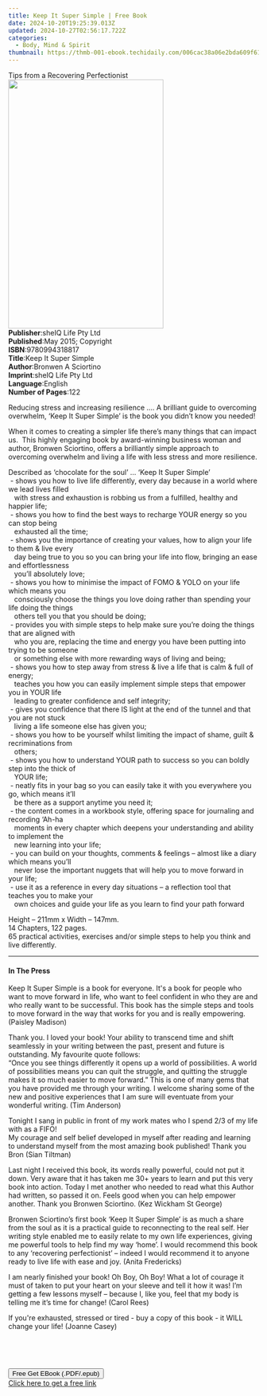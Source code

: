 ```yaml
---
title: Keep It Super Simple | Free Book
date: 2024-10-20T19:25:39.013Z
updated: 2024-10-27T02:56:17.722Z
categories:
  - Body, Mind & Spirit
thumbnail: https://thmb-001-ebook.techidaily.com/006cac38a06e2bda609f61a8fdc0eb4cdc668ff6b630940bf81abfdef06f4865.jpg
---
```

<main id="book-container">
  <div class="flex flex-col">
    <div class="book-brief flex-1 py-6 px-4 sm:p-6 md:py-10 md:px-8">
      <!-- brief-->
      <div class="book-brief-main">Tips from a Recovering Perfectionist</div>
    </div>
    <div
      class="book-meta-info flex-1 grid gap-4 col-start-1 col-end-3 row-start-1 sm:mb-6 sm:grid-cols-4 lg:gap-6 lg:col-start-2 lg:row-end-6 lg:row-span-6 lg:mb-0"
    >
      <div
        class="book-meta-info-left place-content-center mt-4 p-4 text-sm leading-6 col-start-2 col-span-2 dark:text-slate-400"
      >
        <img
          class="w-full h-500 object-cover rounded-lg sm:h-255 sm:col-span-2 lg:col-span-full"
          src="https://img-001-ebook.techidaily.com/a399fff0c2bee72dd5f80aff53e238f303dd51f6160f1efc07d4f5104352bf3e.jpg"
          alt=""
          width="312"
          height="500"
        />
      </div>
      <div
        class="book-meta-info-right mt-2 col-start-1 row-start-2 col-span-3 self-center"
      >
        <!-- meta data  -->
        <div class="flex flex-col px-4 md:px-8">
          <div class="flex-1">
            <strong>Publisher</strong>:<span class="px-2"
              >sheIQ Life Pty Ltd</span
            >
          </div>
          <div class="flex-1">
            <strong>Published</strong>:<span class="px-2"
              >May 2015; Copyright</span
            >
          </div>
          <div class="flex-1">
            <strong>ISBN</strong>:<span class="px-2">9780994318817</span>
          </div>
          <div class="flex-1">
            <strong>Title</strong>:<span class="px-2"
              >Keep It Super Simple</span
            >
          </div>
          <div class="flex-1">
            <strong>Author</strong>:<span class="px-2"
              >Bronwen A Sciortino</span
            >
          </div>
          <div class="flex-1">
            <strong>Imprint</strong>:<span class="px-2"
              >sheIQ Life Pty Ltd</span
            >
          </div>
          <div class="flex-1">
            <strong>Language</strong>:<span class="px-2">English</span>
          </div>
          <div class="flex-1">
            <strong>Number of Pages</strong>:<span class="px-2">122</span>
          </div>
        </div>
      </div>
    </div>
    <div class="book-description flex-1 py-6 px-4 sm:p-6 md:py-10 md:px-8">
      <div class="book-description-main">
        <div accordion-content="" id="description">
          <p>
            Reducing stress and increasing resilience .... A brilliant guide to
            overcoming overwhelm, ‘Keep It Super Simple’ is the book you didn’t
            know you needed!
          </p>
          <p>
            When it comes to creating a simpler life there’s many things that
            can impact us.&nbsp; This highly engaging book by award-winning
            business woman and author, Bronwen Sciortino, offers a brilliantly
            simple approach to overcoming overwhelm and living a life with less
            stress and more resilience.
          </p>
          <p>
            Described as ‘chocolate for the soul’ … ‘Keep It Super Simple’<br />&nbsp;-
            shows you how to live life differently, every day because in a world
            where we lead lives filled<br />&nbsp;&nbsp; with stress and
            exhaustion is robbing us from a fulfilled, healthy and happier
            life;<br />&nbsp;- shows you how to find the best ways to recharge
            YOUR energy so you can stop being<br />&nbsp;&nbsp; exhausted all
            the time;<br />&nbsp;- shows you the importance of creating your
            values, how to align your life to them &amp; live every<br />&nbsp;&nbsp;
            day being true to you so you can bring your life into flow, bringing
            an ease and effortlessness<br />&nbsp;&nbsp; you’ll absolutely
            love;<br />&nbsp;- shows you how to minimise the impact of FOMO
            &amp; YOLO on your life which means you<br />&nbsp;&nbsp;
            consciously choose the things you love doing rather than spending
            your life doing the things<br />&nbsp;&nbsp; others tell you that
            you should be doing;<br />&nbsp;- provides you with simple steps to
            help make sure you’re doing the things that are aligned with<br />&nbsp;&nbsp;
            who you are, replacing the time and energy you have been putting
            into trying to be someone<br />&nbsp;&nbsp; or something else with
            more rewarding ways of living and being;<br />&nbsp;- shows you how
            to step away from stress &amp; live a life that is calm &amp; full
            of energy;<br />&nbsp;&nbsp; teaches you how you can easily
            implement simple steps that empower you in YOUR life<br />&nbsp;&nbsp;
            leading to greater confidence and self integrity;<br />&nbsp;- gives
            you confidence that there IS light at the end of the tunnel and that
            you are not stuck<br />&nbsp;&nbsp; living a life someone else has
            given you;<br />&nbsp;- shows you how to be yourself whilst limiting
            the impact of shame, guilt &amp; recriminations from<br />&nbsp;&nbsp;
            others;<br />&nbsp;- shows you how to understand YOUR path to
            success so you can boldly step into the thick of<br />&nbsp;&nbsp;
            YOUR life;<br />&nbsp;- neatly fits in your bag so you can easily
            take it with you everywhere you go, which means it’ll<br />&nbsp;&nbsp;
            be there as a support anytime you need it;<br />&nbsp;- the content
            comes in a workbook style, offering space for journaling and
            recording ‘Ah-ha<br />&nbsp;&nbsp; moments in every chapter which
            deepens your understanding and ability to implement the<br />&nbsp;&nbsp;
            new learning into your life;<br />&nbsp;- you can build on your
            thoughts, comments &amp; feelings – almost like a diary which means
            you’ll<br />&nbsp;&nbsp; never lose the important nuggets that will
            help you to move forward in your life;<br />&nbsp;- use it as a
            reference in every day situations – a reflection tool that teaches
            you to make your<br />&nbsp;&nbsp; own choices and guide your life
            as you learn to find your path forward
          </p>
          <p>
            Height – 211mm x Width – 147mm.<br />14 Chapters, 122 pages.<br />65
            practical activities, exercises and/or simple steps to help you
            think and live differently.
          </p>
        </div>
        <div class="accordion-fader"></div>
      </div>
    </div>
    <div class="book-excerpts flex-1 py-6 px-4 sm:p-6 md:py-10 md:px-8">
      <!-- excerpts-->
      <div class="book-excerpts-main">
        <hr />
        <h4 class="placeholder placeholder-heading">
          <span>In The Press</span>
        </h4>
        <p></p>
        <p>
          Keep It Super Simple is a book for everyone. It's a book for people
          who want to move forward in life, who want to feel confident in who
          they are and who really want to be successful. This book has the
          simple steps and tools to move forward in the way that works for you
          and is really empowering. (Paisley Madison)
        </p>
        <p>
          Thank you. I loved your book! Your ability to transcend time and shift
          seamlessly in your writing between the past, present and future is
          outstanding. My favourite quote follows:<br />“Once you see things
          differently it opens up a world of possibilities. A world of
          possibilities means you can quit the struggle, and quitting the
          struggle makes it so much easier to move forward.” This is one of many
          gems that you have provided me through your writing. I welcome sharing
          some of the new and positive experiences that I am sure will eventuate
          from your wonderful writing. (Tim Anderson)
        </p>
        <p>
          Tonight I sang in public in front of my work mates who I spend 2/3 of
          my life with as a FIFO!<br />My courage and self belief developed in
          myself after reading and learning to understand myself from the most
          amazing book published! Thank you Bron (Sian Tiltman)
        </p>
        <p>
          Last night I received this book, its words really powerful, could not
          put it down. Very aware that it has taken me 30+ years to learn and
          put this very book into action. Today I met another who needed to read
          what this Author had written, so passed it on. Feels good when you can
          help empower another. Thank you Bronwen Sciortino. (Kez Wickham St
          George)
        </p>
        <p>
          Bronwen Sciortino’s first book ‘Keep It Super Simple’ is as much a
          share from the soul as it is a practical guide to reconnecting to the
          real self. Her writing style enabled me to easily relate to my own
          life experiences, giving me powerful tools to help find my way ‘home’.
          I would recommend this book to any ‘recovering perfectionist’ – indeed
          I would recommend it to anyone ready to live life with ease and joy.
          (Anita Fredericks)
        </p>
        <p>
          I am nearly finished your book! Oh Boy, Oh Boy! What a lot of courage
          it must of taken to put your heart on your sleeve and tell it how it
          was! I’m getting a few lessons myself – because I, like you, feel that
          my body is telling me it’s time for change! (Carol Rees)
        </p>
        <p>
          If you're exhausted, stressed or tired - buy a copy of this book - it
          WILL change your life! (Joanne Casey)
        </p>
        <p>&nbsp;</p>
        <p>&nbsp;</p>
        <p></p>
      </div>
    </div>
    <div
      class="book-about-author flex-1 py-6 px-4 sm:p-6 md:py-10 md:px-8"
    ></div>
    <div class="book-free-get flex-1 py-6 px-4 sm:p-6 md:py-10 md:px-8">
      <button
        id="btn-free-get"
        class="bg-blue-500 hover:bg-blue-700 text-white font-bold py-2 px-4 rounded"
      >
        Free Get EBook (.PDF/.epub)
      </button>
      <div id="countdown-display" class="px-2 text-lg mt-2"></div>
      <a
        id="free-link"
        class="hidden bg-blue-500 hover:bg-blue-700 text-white font-bold py-2 px-4 rounded"
        href="https://www.ebooks.com/en-us/book/209850617/keep-it-super-simple/bronwen-a-sciortino/"
        target="_blank"
        >Click here to get a free link</a
      >
    </div>
    <script>
      let countdownTime = 0;
      let countdownInterval = null;
      document
        .getElementById('btn-free-get')
        .addEventListener('click', startCountdown);
      function startCountdown() {
        countdownTime = new Date().getTime() + 60000 * 3;
        countdownInterval = setInterval(updateCountdown, 1000);
        document.getElementById('btn-free-get').disabled = true;
        document
          .getElementById('btn-free-get')
          .classList.add('bg-gray-500', 'cursor-not-allowed');
      }
      function updateCountdown() {
        let currentTime = new Date().getTime();
        let timeLeft = countdownTime - currentTime;
        let secondsLeft = Math.floor(timeLeft / 1000);
        document.getElementById('countdown-display').innerHTML =
          `Remaining time: ${secondsLeft} seconds.`;
        if (secondsLeft <= 0) {
          clearInterval(countdownInterval);
          document.getElementById('btn-free-get').classList.add('hidden');
          document.getElementById('free-link').classList.remove('hidden');
          document.getElementById('countdown-display').innerHTML = '';
        }
      }
    </script>
  </div>
</main>

<ins class="adsbygoogle"
      style="display:block"
      data-ad-client="ca-pub-7571918770474297"
      data-ad-slot="8358498916"
      data-ad-format="auto"
      data-full-width-responsive="true"></ins>
    